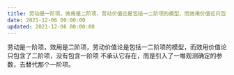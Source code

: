 ```yaml
---
title: 劳动是一阶项，效用是二阶项，劳动价值论是包括一二阶项的模型，而效用价值论只包含了二阶项，没有包含一阶项 不承认它存在，而是引入了一…
date: 2021-12-06 00:00:00
updated: 2021-12-06 00:00:00
---
```


劳动是一阶项，效用是二阶项，劳动价值论是包括一二阶项的模型，而效用价值论只包含了二阶项，没有包含一阶项 不承认它存在，而是引入了一堆观测确定的参数，去替代那个一阶项。
